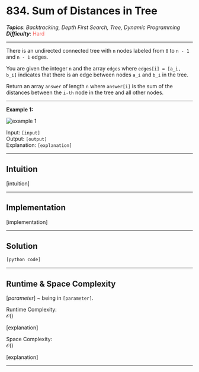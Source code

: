 # 834. Sum of Distances in Tree
***Topics***: *Backtracking, Depth First Search, Tree, Dynamic Programming*  
***Difficulty***: <span style="color: #f8615c;">Hard</span>
<!-- green: #46c6c2, yellow: #fac31d, red: #f8615c-->
---
There is an undirected connected tree with `n` nodes labeled from `0` to `n - 1` and `n - 1` edges.

You are given the integer `n` and the array `edges` where `edges[i] = [a_i, b_i]` indicates that there is an edge between nodes `a_i` and `b_i` in the tree.

Return an array `answer` of length `n` where `answer[i]` is the sum of the distances between the `i-th` node in the tree and all other nodes.

---
**Example 1:**  

![example 1](https://assets.leetcode.com/uploads/2021/07/23/lc-sumdist1.jpg)

Input: `[input]`  
Output: `[output]`  
Explanation: `[explanation]`  

---
## Intuition
[intuition]

---
## Implementation
[implementation]

---
## Solution
```python
[python code]
```
---
## Runtime & Space Complexity
$[parameter]$ ~ being in `[parameter]`.  

Runtime Complexity:  
$\mathcal{O}()$

[explanation]

Space Complexity:  
$\mathcal{O}()$

[explanation]

---